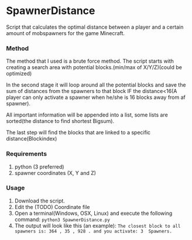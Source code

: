 # SpawnerDistance

Script that calculates the optimal distance between a player and a certain amount of mobspawners for the game Minecraft.

### Method

The method that I used is a brute force method.
The script starts with creating a search area with potential blocks.(min/max of X/Y/Z)(could be optimized)

In the second stage it will loop around all the potential blocks and save the sum of distances from the spawners to that block IF the distance&lt;16(A player can only activate a spawner when he/she is 16 blocks away from af spawner).

All important information will be appended into a list, some lists are sorted(the distance to find shortest Bigsum).

The last step will find the blocks that are linked to a specific distance(Blockindex)

### Requirements

1.  python (3 preferred)
2.  spawner coordinates (X, Y and Z)

### Usage

1.  Download the script.
2.  Edit the (TODO) Coordinate file
3.  Open a terminal(Windows, OSX, Linux) and execute the following command: `python3 SpawnerDistance.py`
4.  The output will look like this (an example): `The closest block to all spawners is: 364 , 35 , 928 . and you activate: 3  Spawners.`
